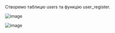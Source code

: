 Створемо таблицю users та функцію user_register.

![image](https://user-images.githubusercontent.com/55207058/209427951-dc7995b6-6b6f-44fd-adb9-1fce96afad8c.png)

![image](https://user-images.githubusercontent.com/55207058/209427968-e4da6628-cad9-4c73-ac64-66feabe33d4c.png)
